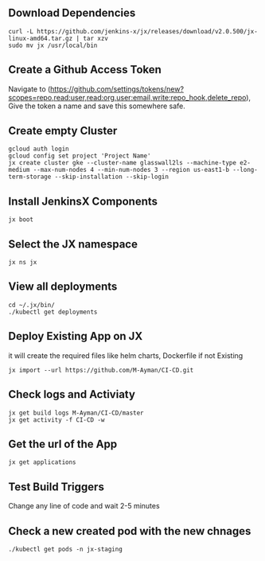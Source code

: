 ## Download Dependencies
    curl -L https://github.com/jenkins-x/jx/releases/download/v2.0.500/jx-linux-amd64.tar.gz | tar xzv
    sudo mv jx /usr/local/bin
## Create a Github Access Token
Navigate to (https://github.com/settings/tokens/new?scopes=repo,read:user,read:org,user:email,write:repo_hook,delete_repo), Give the token a name and save this somewhere safe.

## Create empty Cluster
    gcloud auth login
    gcloud config set project 'Project Name'
    jx create cluster gke --cluster-name glasswall2ls --machine-type e2-medium --max-num-nodes 4 --min-num-nodes 3 --region us-east1-b --long-term-storage --skip-installation --skip-login

## Install JenkinsX Components
    jx boot

## Select the JX namespace
    jx ns jx

## View all deployments
    cd ~/.jx/bin/
    ./kubectl get deployments


## Deploy Existing App on JX
it will create the required files like helm charts, Dockerfile if not Existing

    jx import --url https://github.com/M-Ayman/CI-CD.git

## Check logs and Activiaty
    jx get build logs M-Ayman/CI-CD/master
    jx get activity -f CI-CD -w

## Get the url of the App
    jx get applications
## Test Build Triggers
Change any line of code and wait 2-5 minutes

## Check a new created pod with the new chnages
    ./kubectl get pods -n jx-staging
